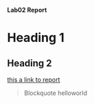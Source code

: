 **Lab02 Report**

# Heading 1

## Heading 2

[this a link to report](https://yuxinguo13.github.io/cse15l-lab-reports/)

> Blockquote helloworld
